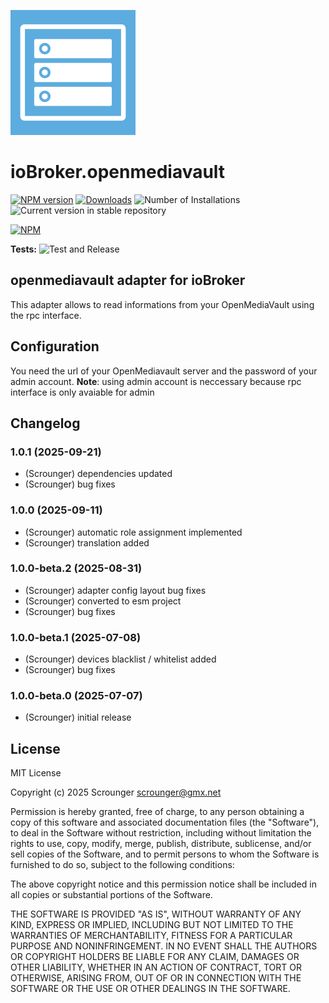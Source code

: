 ![Logo](admin/openmediavault.png)

# ioBroker.openmediavault

[![NPM version](https://img.shields.io/npm/v/iobroker.openmediavault.svg)](https://www.npmjs.com/package/iobroker.openmediavault)
[![Downloads](https://img.shields.io/npm/dm/iobroker.openmediavault.svg)](https://www.npmjs.com/package/iobroker.openmediavault)
![Number of Installations](https://iobroker.live/badges/openmediavault-installed.svg)
![Current version in stable repository](https://iobroker.live/badges/openmediavault-stable.svg)

[![NPM](https://nodei.co/npm/iobroker.openmediavault.png?downloads=true)](https://nodei.co/npm/iobroker.openmediavault/)

**Tests:** ![Test and Release](https://github.com/Scrounger/ioBroker.openmediavault/workflows/Test%20and%20Release/badge.svg)

## openmediavault adapter for ioBroker

This adapter allows to read informations from your OpenMediaVault using the rpc interface.

## Configuration

You need the url of your OpenMediavault server and the password of your admin account.
**Note**: using admin account is neccessary because rpc interface is only avaiable for admin

## Changelog

<!--
	Placeholder for the next version (at the beginning of the line):
	### **WORK IN PROGRESS**
-->
### 1.0.1 (2025-09-21)

- (Scrounger) dependencies updated
- (Scrounger) bug fixes

### 1.0.0 (2025-09-11)

- (Scrounger) automatic role assignment implemented
- (Scrounger) translation added

### 1.0.0-beta.2 (2025-08-31)

- (Scrounger) adapter config layout bug fixes
- (Scrounger) converted to esm project
- (Scrounger) bug fixes

### 1.0.0-beta.1 (2025-07-08)

- (Scrounger) devices blacklist / whitelist added
- (Scrounger) bug fixes

### 1.0.0-beta.0 (2025-07-07)

- (Scrounger) initial release

## License

MIT License

Copyright (c) 2025 Scrounger <scrounger@gmx.net>

Permission is hereby granted, free of charge, to any person obtaining a copy
of this software and associated documentation files (the "Software"), to deal
in the Software without restriction, including without limitation the rights
to use, copy, modify, merge, publish, distribute, sublicense, and/or sell
copies of the Software, and to permit persons to whom the Software is
furnished to do so, subject to the following conditions:

The above copyright notice and this permission notice shall be included in all
copies or substantial portions of the Software.

THE SOFTWARE IS PROVIDED "AS IS", WITHOUT WARRANTY OF ANY KIND, EXPRESS OR
IMPLIED, INCLUDING BUT NOT LIMITED TO THE WARRANTIES OF MERCHANTABILITY,
FITNESS FOR A PARTICULAR PURPOSE AND NONINFRINGEMENT. IN NO EVENT SHALL THE
AUTHORS OR COPYRIGHT HOLDERS BE LIABLE FOR ANY CLAIM, DAMAGES OR OTHER
LIABILITY, WHETHER IN AN ACTION OF CONTRACT, TORT OR OTHERWISE, ARISING FROM,
OUT OF OR IN CONNECTION WITH THE SOFTWARE OR THE USE OR OTHER DEALINGS IN THE
SOFTWARE.
